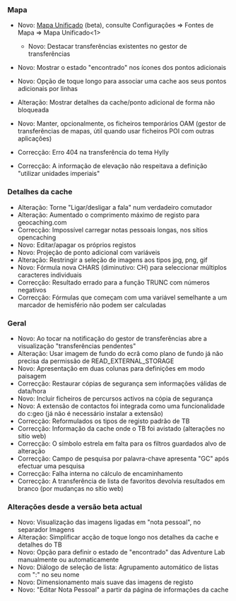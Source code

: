 ### Mapa
- Novo: [Mapa Unificado](https://github.com/cgeo/cgeo/wiki/UnifiedMap) (beta), consulte
Configurações => Fontes de Mapa => Mapa Unificado<1></li> 
  
  - Novo: Destacar transferências existentes no gestor de transferências
- Novo: Mostrar o estado "encontrado" nos ícones dos pontos adicionais
- Novo: Opção de toque longo para associar uma cache aos seus pontos adicionais por linhas
- Alteração: Mostrar detalhes da cache/ponto adicional de forma não bloqueada
- Novo: Manter, opcionalmente, os ficheiros temporários OAM (gestor de transferências de mapas, útil quando usar ficheiros POI com outras aplicações)
- Correcção: Erro 404 na transferência do tema Hylly
- Correcção: A informação de elevação não respeitava a definição "utilizar unidades imperiais"</ul> 



### Detalhes da cache

- Alteração: Torne "Ligar/desligar a fala" num verdadeiro comutador
- Alteração: Aumentado o comprimento máximo de registo para geocaching.com
- Correcção: Impossível carregar notas pessoais longas, nos sítios opencaching
- Novo: Editar/apagar os próprios registos
- Novo: Projeção de ponto adicional com variáveis
- Alteração: Restringir a seleção de imagens aos tipos jpg, png, gif
- Novo: Fórmula nova CHARS (diminutivo: CH) para seleccionar múltiplos caracteres individuais
- Correcção: Resultado errado para a função TRUNC com números negativos
- Correcção: Fórmulas que começam com uma variável semelhante a um marcador de hemisfério não podem ser calculadas



### Geral

- Novo: Ao tocar na notificação do gestor de transferências abre a visualização "transferências pendentes"
- Alteração: Usar imagem de fundo do ecrã como plano de fundo já não precisa da permissão de READ_EXTERNAL_STORAGE
- Novo: Apresentação em duas colunas para definições em modo paisagem
- Correcção: Restaurar cópias de segurança sem informações válidas de data/hora
- Novo: Incluir ficheiros de percursos activos na cópia de segurança
- Novo: A extensão de contactos foi integrada como uma funcionalidade do c:geo (já não é necessário instalar a extensão)
- Correcção: Reformulados os tipos de registo padrão de TB
- Correcção: Informação da cache onde o TB foi avistado (alterações no sítio web)
- Correcção: O símbolo estrela em falta para os filtros guardados alvo de alteração
- Correcção: Campo de pesquisa por palavra-chave apresenta "GC" após efectuar uma pesquisa
- Correcção: Falha interna no cálculo de encaminhamento
- Correcção: A transferência de lista de favoritos devolvia resultados em branco (por mudanças no sítio web)



### Alterações desde a versão beta actual

- Novo: Visualização das imagens ligadas em "nota pessoal", no separador Imagens
- Alteração: Simplificar acção de toque longo nos detalhes da cache e detalhes do TB
- Novo: Opção para definir o estado de "encontrado" das Adventure Lab manualmente ou automaticamente
- Novo: Diálogo de seleção de lista: Agrupamento automático de listas com ":" no seu nome
- Novo: Dimensionamento mais suave das imagens de registo
- Novo: "Editar Nota Pessoal" a partir da página de informações da cache
